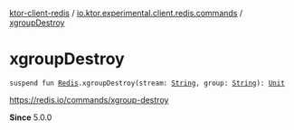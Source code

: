 [ktor-client-redis](../index.md) / [io.ktor.experimental.client.redis.commands](index.md) / [xgroupDestroy](./xgroup-destroy.md)

# xgroupDestroy

`suspend fun `[`Redis`](../io.ktor.experimental.client.redis/-redis/index.md)`.xgroupDestroy(stream: `[`String`](https://kotlinlang.org/api/latest/jvm/stdlib/kotlin/-string/index.html)`, group: `[`String`](https://kotlinlang.org/api/latest/jvm/stdlib/kotlin/-string/index.html)`): `[`Unit`](https://kotlinlang.org/api/latest/jvm/stdlib/kotlin/-unit/index.html)

https://redis.io/commands/xgroup-destroy

**Since**
5.0.0

